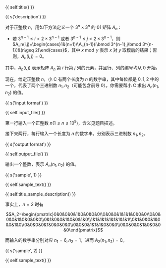 {{ self.title() }}

{{ s('description') }}

对于正整数 $n$，用如下方法定义一个 $3^n\times 3^n$ 的 $01$ 矩阵 $A_n$：

- 若 $3^{n-1}\leq i<2\times3^{n-1}$ 或者 $3^{n-1}\leq j<2\times3^{n-1}$，则 $A_n(i,j)=\begin{cases}1&(n=1)\\A_{n-1}(i\bmod 3^{n-1},j\bmod 3^{n-1})&(n\geq 2)\end{cases}$，其中 $x\bmod y$ 表示 $x$ 对 $y$ 取模后的结果；否则，$A_n(i,j)=0$。

其中，$A_n(i,j)$ 表示矩阵 $A_n$ 第 $i$ 行第 $j$ 列的元素，并且行、列的编号均从 $0$ 开始。

现在，给定正整数 $n$，小 C 有两个长度为 $n$ 的数字串，其中每位都是 $0,1,2$ 中的一个，代表了两个三进制数 $n_1,n_2$（可能包含前导 $0$）。你需要帮小 C 求出 $A_n(n_1,n_2)$ 的值。

{{ s('input format') }}

{{ self.input_file() }}

第一行输入一个正整数 $n (1\leq n\leq 10^5)$，含义见题目描述。

接下来两行，每行输入一个长度为 $n$ 的数字串，分别表示三进制数 $n_1,n_2$。

{{ s('output format') }}

{{ self.output_file() }}

输出一个整数，表示 $A_n(n_1,n_2)$ 的值。

{{ s('sample', 1) }}

{{ self.sample_text() }}

{{ self.title_sample_description() }}

事实上，$n=2$ 时有

$$A_2=\begin{pmatrix}0&0&0&0&1&0&0&0&0\\0&0&0&1&1&1&0&0&0\\0&0&0&0&1&0&0&0&0\\0&1&0&0&1&0&0&1&0\\1&1&1&1&1&1&1&1&1\\0&1&0&0&1&0&0&1&0\\0&0&0&0&1&0&0&0&0\\0&0&0&1&1&1&0&0&0\\0&0&0&0&1&0&0&0&0\end{pmatrix}$$

而输入的数字串分别对应 $n_1=6,n_2=1$，进而 $A_2(n_1,n_2)=0$。

{{ s('sample', 2) }}

{{ self.sample_text() }}
